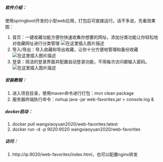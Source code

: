 ##### 软件介绍：
使用springboot开发的小型web应用，打包后可直接运行。话不多说，先看效果图：
1. 首页：一键收藏功能方便你快速收集你想要的网址，添加分类功能让你轻松地对收藏网址进行分类管理
![在这里插入图片描述](https://images.gitee.com/uploads/images/2020/0526/165956_632e2ad8_5420333.png)
2. 导入/导出：导入收藏和导出收藏，让你十分方便地管理和备份收藏
![在这里插入图片描述](https://images.gitee.com/uploads/images/2020/0526/165956_63a24100_5420333.png)
3. 登录：简洁的登录界面并配置自动登录功能，不用每次访问都输入密码。
![在这里插入图片描述](https://images.gitee.com/uploads/images/2020/0526/165956_e54f7fa8_5420333.png)
##### 安装教程：
1. 进入项目目录，使用maven命令进行打包：mvn clean package
2. 服务器终端执行命令：nohup java -jar web-favorites.jar > console.log &
##### docker启动：
1. docker pull wangxiaoyuan2020/web-favorites:latest
2. docker run -d -p 9020:9020 wangxiaoyuan2020/web-favorites
##### 访问：
1. http://ip:9020/web-favorites/index.html，也可以配置nginx转发